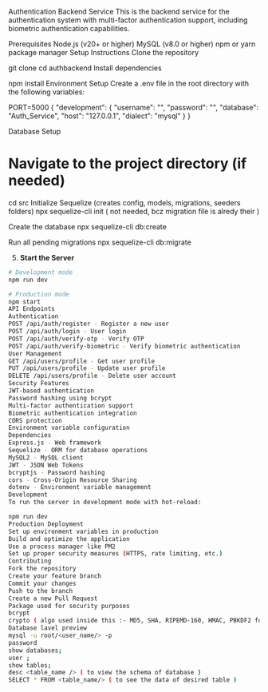Authentication Backend Service
This is the backend service for the authentication system with multi-factor authentication support, including biometric authentication capabilities.

Prerequisites
Node.js (v20+ or higher)
MySQL (v8.0 or higher)
npm or yarn package manager
Setup Instructions
Clone the repository

git clone <repository-url>
cd authbackend
Install dependencies

npm install
Environment Setup Create a .env file in the root directory with the following variables:

PORT=5000
{ "development": { "username": "", "password": "", "database": "Auth_Service", "host": "127.0.0.1", "dialect": "mysql" } }

Database Setup

# Navigate to the project directory (if needed)
cd src
Initialize Sequelize (creates config, models, migrations, seeders folders)
npx sequelize-cli init ( not needed, bcz migration file is alredy their )

Create the database
npx sequelize-cli db:create

Run all pending migrations
npx sequelize-cli db:migrate


5. **Start the Server**
```bash
# Development mode
npm run dev

# Production mode
npm start
API Endpoints
Authentication
POST /api/auth/register - Register a new user
POST /api/auth/login - User login
POST /api/auth/verify-otp - Verify OTP
POST /api/auth/verify-biometric - Verify biometric authentication
User Management
GET /api/users/profile - Get user profile
PUT /api/users/profile - Update user profile
DELETE /api/users/profile - Delete user account
Security Features
JWT-based authentication
Password hashing using bcrypt
Multi-factor authentication support
Biometric authentication integration
CORS protection
Environment variable configuration
Dependencies
Express.js - Web framework
Sequelize - ORM for database operations
MySQL2 - MySQL client
JWT - JSON Web Tokens
bcryptjs - Password hashing
cors - Cross-Origin Resource Sharing
dotenv - Environment variable management
Development
To run the server in development mode with hot-reload:

npm run dev
Production Deployment
Set up environment variables in production
Build and optimize the application
Use a process manager like PM2
Set up proper security measures (HTTPS, rate limiting, etc.)
Contributing
Fork the repository
Create your feature branch
Commit your changes
Push to the branch
Create a new Pull Request
Package used for security purposes
bcrypt
crypto ( algo used inside this :- MD5, SHA, RIPEMD-160, HMAC, PBKDF2 for multiple purposes)
Database lavel preview
mysql -u root/<user_name/> -p
password
show databases;
user ;
show tables;
desc <table_name /> ( to view the schema of database )
SELECT * FROM <table_name/> ( to see the data of desired table )

